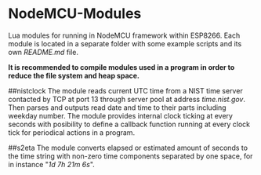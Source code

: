 # NodeMCU-Modules
Lua modules for running in NodeMCU framework within ESP8266. Each module is located in a separate folder with some example scripts and its own *README.md* file.

**It is recommended to compile modules used in a program in order to reduce the file system and heap space.**

<a id="nistclock"></a>
##nistclock
The module reads current UTC time from a NIST time server contacted by TCP at port 13 through server pool at address *time.nist.gov*. Then parses and outputs read date and time to their parts including weekday number. The module provides internal clock ticking at every seconds with posibility to define a callback function running at every clock tick for periodical actions in a program.

<a id="s2eta"></a>
##s2eta
The module converts elapsed or estimated amount of seconds to the time string with non-zero time components separated by one space, for in instance "*1d 7h 21m 6s*".
